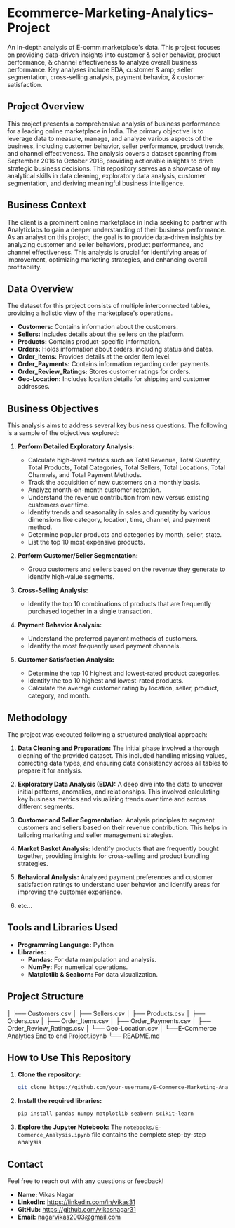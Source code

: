 # Ecommerce-Marketing-Analytics-Project
An In-depth analysis of E-comm marketplace's data. This project focuses on providing data-driven insights into customer &amp; seller behavior, product performance, &amp; channel effectiveness to analyze overall business performance. Key analyses include EDA, customer & amp; seller segmentation, cross-selling analysis, payment behavior, &amp; customer satisfaction.

## Project Overview

This project presents a comprehensive analysis of business performance for a leading online marketplace in India. The primary objective is to leverage data to measure, manage, and analyze various aspects of the business, including customer behavior, seller performance, product trends, and channel effectiveness. The analysis covers a dataset spanning from September 2016 to October 2018, providing actionable insights to drive strategic business decisions. This repository serves as a showcase of my analytical skills in data cleaning, exploratory data analysis, customer segmentation, and deriving meaningful business intelligence.

## Business Context

The client is a prominent online marketplace in India seeking to partner with Analytixlabs to gain a deeper understanding of their business performance. As an analyst on this project, the goal is to provide data-driven insights by analyzing customer and seller behaviors, product performance, and channel effectiveness. This analysis is crucial for identifying areas of improvement, optimizing marketing strategies, and enhancing overall profitability.

## Data Overview

The dataset for this project consists of multiple interconnected tables, providing a holistic view of the marketplace's operations.

*   **Customers:** Contains information about the customers.
*   **Sellers:** Includes details about the sellers on the platform.
*   **Products:** Contains product-specific information.
*   **Orders:** Holds information about orders, including status and dates.
*   **Order_Items:** Provides details at the order item level.
*   **Order_Payments:** Contains information regarding order payments.
*   **Order_Review_Ratings:** Stores customer ratings for orders.
*   **Geo-Location:** Includes location details for shipping and customer addresses.

## Business Objectives

This analysis aims to address several key business questions. The following is a sample of the objectives explored:

1.  **Perform Detailed Exploratory Analysis:**
    *   Calculate high-level metrics such as Total Revenue, Total Quantity, Total Products, Total Categories, Total Sellers, Total Locations, Total Channels, and Total Payment Methods.
    *   Track the acquisition of new customers on a monthly basis.
    *   Analyze month-on-month customer retention.
    *   Understand the revenue contribution from new versus existing customers over time.
    *   Identify trends and seasonality in sales and quantity by various dimensions like category, location, time, channel, and payment method.
    *   Determine popular products and categories by month, seller, state.
    *   List the top 10 most expensive products.

2.  **Perform Customer/Seller Segmentation:**
    *   Group customers and sellers based on the revenue they generate to identify high-value segments.

3.  **Cross-Selling Analysis:**
    *   Identify the top 10 combinations of products that are frequently purchased together in a single transaction.

4.  **Payment Behavior Analysis:**
    *   Understand the preferred payment methods of customers.
    *   Identify the most frequently used payment channels.

5.  **Customer Satisfaction Analysis:**
    *   Determine the top 10 highest and lowest-rated product categories.
    *   Identify the top 10 highest and lowest-rated products.
    *   Calculate the average customer rating by location, seller, product, category, and month.

## Methodology

The project was executed following a structured analytical approach:

1.  **Data Cleaning and Preparation:** The initial phase involved a thorough cleaning of the provided dataset. This included handling missing values, correcting data types, and ensuring data consistency across all tables to prepare it for analysis.

2.  **Exploratory Data Analysis (EDA):** A deep dive into the data to uncover initial patterns, anomalies, and relationships. This involved calculating key business metrics and visualizing trends over time and across different segments.

3.  **Customer and Seller Segmentation:** Analysis principles to segment customers and sellers based on their revenue contribution. This helps in tailoring marketing and seller management strategies.

4.  **Market Basket Analysis:** Identify products that are frequently bought together, providing insights for cross-selling and product bundling strategies.

5.  **Behavioral Analysis:** Analyzed payment preferences and customer satisfaction ratings to understand user behavior and identify areas for improving the customer experience.
6.  etc...

## Tools and Libraries Used

*   **Programming Language:** Python
*   **Libraries:**
    *   **Pandas:** For data manipulation and analysis.
    *   **NumPy:** For numerical operations.
    *   **Matplotlib & Seaborn:** For data visualization.
     
## Project Structure
│ ├── Customers.csv
│ ├── Sellers.csv
│ ├── Products.csv
│ ├── Orders.csv
│ ├── Order_Items.csv
│ ├── Order_Payments.csv
│ ├── Order_Review_Ratings.csv
│ └── Geo-Location.csv
│ └──E-Commerce Analytics End to end Project.ipynb
└── README.md
 
## How to Use This Repository

1.  **Clone the repository:**
    ```bash
    git clone https://github.com/your-username/E-Commerce-Marketing-Analytics.git
    ```
2.  **Install the required libraries:**
    ```bash
    pip install pandas numpy matplotlib seaborn scikit-learn  
    ```
3.  **Explore the Jupyter Notebook:** The `notebooks/E-Commerce_Analysis.ipynb` file contains the complete step-by-step analysis  

## Contact

Feel free to reach out with any questions or feedback!

*   **Name:** Vikas Nagar
*   **LinkedIn:**  https://linkedin.com/in/vikas31
*   **GitHub:**  https://github.com/vikasnagar31
*   **Email:** nagarvikas2003@gmail.com
